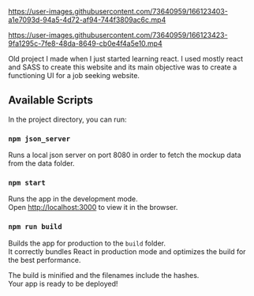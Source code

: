 https://user-images.githubusercontent.com/73640959/166123403-a1e7093d-94a5-4d72-af94-744f3809ac6c.mp4


https://user-images.githubusercontent.com/73640959/166123423-9fa1295c-7fe8-48da-8649-cb0e4f4a5e10.mp4


Old project I made when I just started learning react.
I used mostly react and SASS to create this website and its main 
objective was to create a functioning UI for a job seeking website.

## Available Scripts

In the project directory, you can run:

### `npm json_server`

Runs a local json server on port 8080 in order to fetch the mockup data from the data folder.

### `npm start`

Runs the app in the development mode.\
Open [http://localhost:3000](http://localhost:3000) to view it in the browser.

### `npm run build`

Builds the app for production to the `build` folder.\
It correctly bundles React in production mode and optimizes the build for the best performance.

The build is minified and the filenames include the hashes.\
Your app is ready to be deployed!

